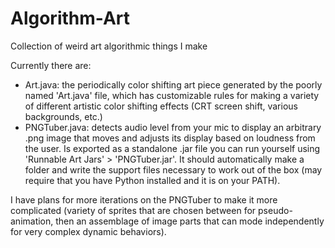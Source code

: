 # Algorithm-Art
 Collection of weird art algorithmic things I make

 Currently there are:
 - Art.java: the periodically color shifting art piece generated by the poorly named 'Art.java' file, which has customizable rules for making a variety of different artistic color shifting effects (CRT screen shift, various backgrounds, etc.)
 - PNGTuber.java: detects audio level from your mic to display an arbitrary .png image that moves and adjusts its display based on loudness from the user. Is exported as a standalone .jar file you can run yourself using 'Runnable Art Jars' > 'PNGTuber.jar'. It should automatically make a folder and write the support files necessary to work out of the box (may require that you have Python installed and it is on your PATH).

I have plans for more iterations on the PNGTuber to make it more complicated (variety of sprites that are chosen between for pseudo-animation, then an assemblage of image parts that can mode independently for very complex dynamic behaviors).
